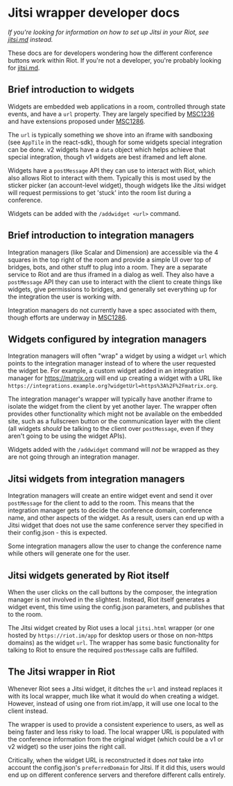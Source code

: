 # Jitsi wrapper developer docs

*If you're looking for information on how to set up Jitsi in your Riot, see 
[jitsi.md](./jitsi.md) instead.*

These docs are for developers wondering how the different conference buttons work
within Riot. If you're not a developer, you're probably looking for [jitsi.md](./jitsi.md).

## Brief introduction to widgets

Widgets are embedded web applications in a room, controlled through state events, and
have a `url` property. They are largely specified by [MSC1236](https://github.com/matrix-org/matrix-doc/issues/1236)
and have extensions proposed under [MSC1286](https://github.com/matrix-org/matrix-doc/issues/1286).

The `url` is typically something we shove into an iframe with sandboxing (see `AppTile`
in the react-sdk), though for some widgets special integration can be done. v2 widgets
have a `data` object which helps achieve that special integration, though v1 widgets
are best iframed and left alone.

Widgets have a `postMessage` API they can use to interact with Riot, which also allows
Riot to interact with them. Typically this is most used by the sticker picker (an
account-level widget), though widgets like the Jitsi widget will request permissions to
get 'stuck' into the room list during a conference.

Widgets can be added with the `/addwidget <url>` command.

## Brief introduction to integration managers

Integration managers (like Scalar and Dimension) are accessible via the 4 squares in
the top right of the room and provide a simple UI over top of bridges, bots, and other
stuff to plug into a room. They are a separate service to Riot and are thus iframed
in a dialog as well. They also have a `postMessage` API they can use to interact with
the client to create things like widgets, give permissions to bridges, and generally
set everything up for the integration the user is working with.

Integration managers do not currently have a spec associated with them, though efforts
are underway in [MSC1286](https://github.com/matrix-org/matrix-doc/issues/1286).

## Widgets configured by integration managers

Integration managers will often "wrap" a widget by using a widget `url` which points
to the integration manager instead of to where the user requested the widget be. For
example, a custom widget added in an integration manager for https://matrix.org will
end up creating a widget with a URL like `https://integrations.example.org?widgetUrl=https%3A%2F%2Fmatrix.org`.

The integration manager's wrapper will typically have another iframe to isolate the
widget from the client by yet another layer. The wrapper often provides other functionality
which might not be available on the embedded site, such as a fullscreen button or the
communication layer with the client (all widgets *should* be talking to the client
over `postMessage`, even if they aren't going to be using the widget APIs).

Widgets added with the `/addwidget` command will *not* be wrapped as they are not going
through an integration manager.

## Jitsi widgets from integration managers

Integration managers will create an entire widget event and send it over `postMessage`
for the client to add to the room. This means that the integration manager gets to 
decide the conference domain, conference name, and other aspects of the widget. As
a result, users can end up with a Jitsi widget that does not use the same conference
server they specified in their config.json - this is expected.

Some integration managers allow the user to change the conference name while others
will generate one for the user. 

## Jitsi widgets generated by Riot itself

When the user clicks on the call buttons by the composer, the integration manager is
not involved in the slightest. Instead, Riot itself generates a widget event, this time
using the config.json parameters, and publishes that to the room. 

The Jitsi widget created by Riot uses a local `jitsi.html` wrapper (or one hosted by
`https://riot.im/app` for desktop users or those on non-https domains) as the widget
`url`. The wrapper has some basic functionality for talking to Riot to ensure the
required `postMessage` calls are fulfilled.

## The Jitsi wrapper in Riot

Whenever Riot sees a Jitsi widget, it ditches the `url` and instead replaces it with
its local wrapper, much like what it would do when creating a widget. However, instead
of using one from riot.im/app, it will use one local to the client instead.

The wrapper is used to provide a consistent experience to users, as well as being faster
and less risky to load. The local wrapper URL is populated with the conference information
from the original widget (which could be a v1 or v2 widget) so the user joins the right
call.

Critically, when the widget URL is reconstructed it does *not* take into account the
config.json's `preferredDomain` for Jitsi. If it did this, users would end up on different
conference servers and therefore different calls entirely. 
